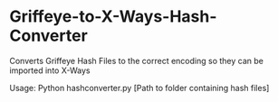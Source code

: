 # Griffeye-to-X-Ways-Hash-Converter
Converts Griffeye Hash Files to the correct encoding so they can be imported into X-Ways

Usage: Python hashconverter.py [Path to folder containing hash files]
